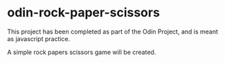 # odin-rock-paper-scissors

This project has been completed as part of the Odin Project, and is meant as 
javascript practice.

A simple rock papers scissors game will be created.